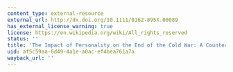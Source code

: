 ```yaml
---
content_type: external-resource
external_url: http://dx.doi.org/10.1111/0162-895X.00089
has_external_license_warning: true
license: https://en.wikipedia.org/wiki/All_rights_reserved
status: ''
title: 'The Impact of Personality on the End of the Cold War: A Counterfactual Analysis'
uid: af5c59aa-6d49-4a1e-a0ac-ef4bea761a7a
wayback_url: ''
---
```

